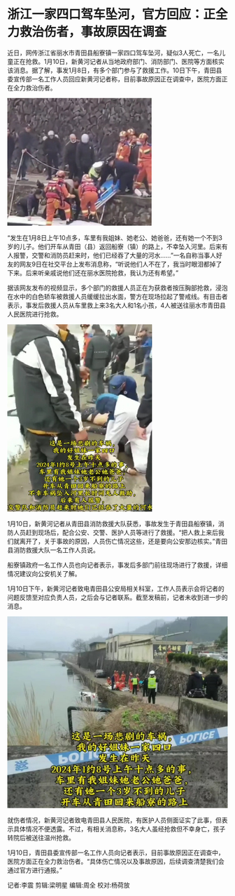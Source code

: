 # 浙江一家四口驾车坠河，官方回应：正全力救治伤者，事故原因在调查

近日，网传浙江省丽水市青田县船寮镇一家四口驾车坠河，疑似3人死亡，一名儿童正在抢救。1月10日，新黄河记者从当地政府部门、消防部门、医院等方面核实该消息。据了解，事发1月8日，有多个部门参与了救援工作。10日下午，青田县委宣传部一名工作人员回应新黄河记者称，目前事故原因正在调查中，医院方面正在全力救治伤者。

![9b7493ec14811c965f9836f562047ea7.jpg](https://raw.githubusercontent.com/qqhsx/qqnews_image/main/2024/01/10/浙江一家四口驾车坠河，官方回应：正全力救治伤者，事故原因在调查/9b7493ec14811c965f9836f562047ea7.jpg)

“发生在1月8日上午10点多，车里有我姐妹、她老公、她爸爸，还有她一个不到3岁的儿子。他们开车从青田（县）返回船寮（镇）的路上，不幸坠入河里。后来有人报警，交警和消防员赶来时，他们已经吞了大量的河水……”一名自称当事人好友的网友9日在社交平台上发布消息称，“听说他们人不在了，我当时眼泪都掉了下来。后来听亲戚说他们还在丽水医院抢救，我认为还有希望。”

据该网友发布的视频显示，多个部门的救援人员正在为获救者按压胸部抢救，浸泡在水中的白色轿车被救援人员缓缓拉出水面，警方在现场拉起了警戒线。有目击者表示，事发后救援人员从车里救上来3名大人和1名小孩，4人被送往丽水市青田县人民医院进行抢救。

![bb4902fbf7c89c9f893cd1fd33532338.jpg](https://raw.githubusercontent.com/qqhsx/qqnews_image/main/2024/01/10/浙江一家四口驾车坠河，官方回应：正全力救治伤者，事故原因在调查/bb4902fbf7c89c9f893cd1fd33532338.jpg)

1月10日，新黄河记者从青田县消防救援大队获悉，事故发生于青田县船寮镇，消防人员赶到现场后，配合公安、交警、医护人员等进行了救援。“把人救上来后我们就离开了，关于事故的原因，人员伤亡情况这些，还是要向公安那边核实。”青田县消防救援大队一名工作人员说。

船寮镇政府一名工作人员也向记者表示，事发后多部门前往现场进行了救援，详细情况建议向公安机关了解。

1月10日下午，新黄河记者致电青田县公安局相关科室，工作人员表示会将记者的问题反馈至对应负责人员，之后会与记者联系。截至发稿前，记者未收到进一步的消息。

![2e671ca55f6ed60c0fdc32fd194e92a9.jpg](https://raw.githubusercontent.com/qqhsx/qqnews_image/main/2024/01/10/浙江一家四口驾车坠河，官方回应：正全力救治伤者，事故原因在调查/2e671ca55f6ed60c0fdc32fd194e92a9.jpg)

就伤者情况，新黄河记者致电青田县人民医院，有医护人员侧面证实了此事，但表示具体情况不便透露。不过，有相关消息称，3名大人虽经抢救但不幸身亡，孩子转院后被送往温州抢救。

1月10日，青田县委宣传部一名工作人员向记者表示，目前事故原因正在调查中，医院方面正在全力救治伤者。“具体伤亡情况以及事故原因，后续调查清楚我们会通过官方进行通报。”

记者:李震 剪辑:梁明星 编辑:周全 校对:杨荷放


